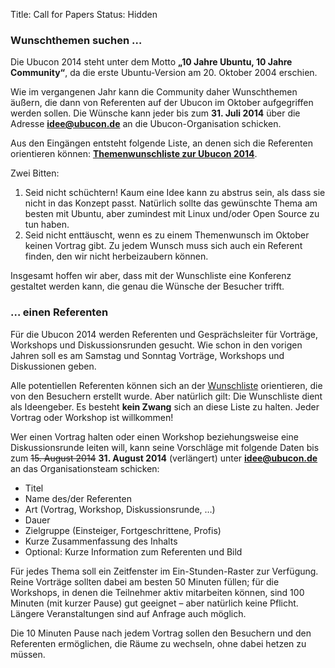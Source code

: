 Title: Call for Papers
Status: Hidden

### Wunschthemen suchen …

Die Ubucon 2014 steht unter dem Motto **„10 Jahre Ubuntu, 10 Jahre
Community“**, da die erste Ubuntu-Version am 20. Oktober 2004 erschien.

Wie im vergangenen Jahr kann die Community daher Wunschthemen äußern,
die dann von Referenten auf der Ubucon im Oktober aufgegriffen werden
sollen. Die Wünsche kann jeder bis zum **31. Juli 2014** über die
Adresse **<idee@ubucon.de>** an die Ubucon-Organisation schicken.

Aus den Eingängen entsteht folgende Liste, an denen sich die Referenten
orientieren können: **[Themenwunschliste zur Ubucon
2014](/2014/themenwunschliste)**.

Zwei Bitten:

1.  Seid nicht schüchtern! Kaum eine Idee kann zu abstrus sein, als dass
    sie nicht in das Konzept passt. Natürlich sollte das gewünschte
    Thema am besten mit Ubuntu, aber zumindest mit Linux und/oder Open
    Source zu tun haben.
2.  Seid nicht enttäuscht, wenn es zu einem Themenwunsch im Oktober
    keinen Vortrag gibt. Zu jedem Wunsch muss sich auch ein Referent
    finden, den wir nicht herbeizaubern können.

Insgesamt hoffen wir aber, dass mit der Wunschliste eine Konferenz
gestaltet werden kann, die genau die Wünsche der Besucher trifft.

### … einen Referenten

Für die Ubucon 2014 werden Referenten und Gesprächsleiter für Vorträge,
Workshops und Diskussionsrunden gesucht. Wie schon in den vorigen Jahren
soll es am Samstag und Sonntag Vorträge, Workshops und Diskussionen
geben.

Alle potentiellen Referenten können sich an der
[Wunschliste](/2014/themenwunschliste) orientieren, die von den
Besuchern erstellt wurde. Aber natürlich gilt: Die Wunschliste dient als
Ideengeber. Es besteht **kein Zwang** sich an diese Liste zu halten.
Jeder Vortrag oder Workshop ist willkommen!

Wer einen Vortrag halten oder einen Workshop beziehungsweise eine
Diskussionsrunde leiten will, kann seine Vorschläge mit folgende Daten
bis zum <strike>15. August 2014</strike> **31. August 2014** (verlängert) unter
**<idee@ubucon.de>** an das Organisationsteam schicken:

-   Titel
-   Name des/der Referenten
-   Art (Vortrag, Workshop, Diskussionsrunde, …)
-   Dauer
-   Zielgruppe (Einsteiger, Fortgeschrittene, Profis)
-   Kurze Zusammenfassung des Inhalts
-   Optional: Kurze Information zum Referenten und Bild

Für jedes Thema soll ein Zeitfenster im Ein-Stunden-Raster zur
Verfügung. Reine Vorträge sollten dabei am besten 50 Minuten füllen; für
die Workshops, in denen die Teilnehmer aktiv mitarbeiten können, sind
100 Minuten (mit kurzer Pause) gut geeignet – aber natürlich keine
Pflicht. Längere Veranstaltungen sind auf Anfrage auch möglich.

Die 10 Minuten Pause nach jedem Vortrag sollen den Besuchern und den
Referenten ermöglichen, die Räume zu wechseln, ohne dabei hetzen zu
müssen.
